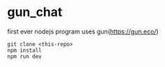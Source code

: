 # gun_chat
first ever nodejs program uses gun(https://gun.eco/)
```
git clone <this-repo>
npm install
npm run dev
```
